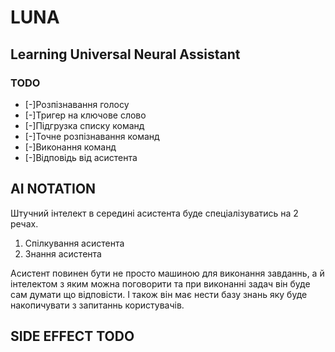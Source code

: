# LUNA

## Learning Universal Neural Assistant

### TODO

- [-]Розпізнавання голосу
- [-]Тригер на ключове слово
- [-]Підгрузка списку команд
- [-]Точне розпізнавання команд
- [-]Виконання команд
- [-]Відповідь від асистента

## AI NOTATION

Штучний інтелект в середині асистента буде спеціалізуватись на 2 речах.

1. Спілкування асистента
2. Знання асистента

Асистент повинен бути не просто машиною для виконання завданнь, а й інтелектом з яким можна поговорити та при виконанні задач він буде сам думати що відповісти. І також він має нести базу знань яку буде накопичувати з запитаннь користувачів.

## SIDE EFFECT TODO
